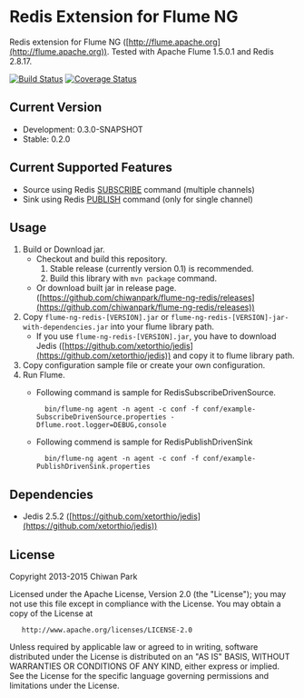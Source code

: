 # Redis Extension for Flume NG

Redis extension for Flume NG ([http://flume.apache.org](http://flume.apache.org)). Tested with Apache Flume 1.5.0.1 and
Redis 2.8.17.

[![Build Status](https://travis-ci.org/chiwanpark/flume-ng-redis.png?branch=master)](https://travis-ci.org/chiwanpark/flume-ng-redis)
[![Coverage Status](https://coveralls.io/repos/chiwanpark/flume-ng-redis/badge.png)](https://coveralls.io/r/chiwanpark/flume-ng-redis)

## Current Version

* Development: 0.3.0-SNAPSHOT
* Stable: 0.2.0

## Current Supported Features

* Source using Redis [SUBSCRIBE](http://redis.io/commands/subscribe) command (multiple channels)
* Sink using Redis [PUBLISH](http://redis.io/commands/publish) command (only for single channel)

## Usage

1. Build or Download jar.
    * Checkout and build this repository.
        1. Stable release (currently version 0.1) is recommended.
        1. Build this library with ```mvn package``` command.
    * Or download built jar in release page.
      ([https://github.com/chiwanpark/flume-ng-redis/releases](https://github.com/chiwanpark/flume-ng-redis/releases))
1. Copy ```flume-ng-redis-[VERSION].jar``` or ```flume-ng-redis-[VERSION]-jar-with-dependencies.jar``` into your flume
   library path.
	* If you use ```flume-ng-redis-[VERSION].jar```, you have to download Jedis
	  ([https://github.com/xetorthio/jedis](https://github.com/xetorthio/jedis)) and copy it to flume library path.
1. Copy configuration sample file or create your own configuration.
1. Run Flume.
	* Following command is sample for RedisSubscribeDrivenSource.

			bin/flume-ng agent -n agent -c conf -f conf/example-SubscribeDrivenSource.properties -Dflume.root.logger=DEBUG,console
	
	* Following commend is sample for RedisPublishDrivenSink
	
			bin/flume-ng agent -n agent -c conf -f conf/example-PublishDrivenSink.properties

## Dependencies

* Jedis 2.5.2 ([https://github.com/xetorthio/jedis](https://github.com/xetorthio/jedis))

## License

Copyright 2013-2015 Chiwan Park

   Licensed under the Apache License, Version 2.0 (the "License");
   you may not use this file except in compliance with the License.
   You may obtain a copy of the License at

       http://www.apache.org/licenses/LICENSE-2.0

   Unless required by applicable law or agreed to in writing, software
   distributed under the License is distributed on an "AS IS" BASIS,
   WITHOUT WARRANTIES OR CONDITIONS OF ANY KIND, either express or implied.
   See the License for the specific language governing permissions and
   limitations under the License.